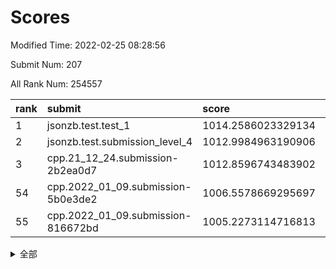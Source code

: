 # Scores

Modified Time: 2022-02-25 08:28:56

Submit Num: 207

All Rank Num: 254557

| rank |               submit               |       score        |       sigma        | pk_num |
| :--- | :--------------------------------- | :----------------- | :----------------- | :----- |
| 1    | jsonzb.test.test_1                 | 1014.2586023329134 | 0.859460837146166  | 4919   |
| 2    | jsonzb.test.submission_level_4     | 1012.9984963190906 | 0.8134499527109256 | 4919   |
| 3    | cpp.21_12_24.submission-2b2ea0d7   | 1012.8596743483902 | 0.7748511071129399 | 4919   |
| 54   | cpp.2022_01_09.submission-5b0e3de2 | 1006.5578669295697 | 0.743658872098102  | 4917   |
| 55   | cpp.2022_01_09.submission-816672bd | 1005.2273114716813 | 0.7287931203002485 | 4921   |


<details>
<summary>全部</summary>

| rank |                 submit                 |       score        |       sigma        | pk_num |
| :--- | :------------------------------------- | :----------------- | :----------------- | :----- |
| 1    | jsonzb.test.test_1                     | 1014.2586023329134 | 0.859460837146166  | 4919   |
| 2    | jsonzb.test.submission_level_4         | 1012.9984963190906 | 0.8134499527109256 | 4919   |
| 3    | cpp.21_12_24.submission-2b2ea0d7       | 1012.8596743483902 | 0.7748511071129399 | 4919   |
| 4    | gobigger.level_3.submission_level_3_20 | 1011.6630759152206 | 0.7588797729103671 | 4917   |
| 5    | gobigger.level_3.submission_level_3_24 | 1011.263038905894  | 0.7776121500869244 | 4917   |
| 6    | gobigger.level_3.submission_level_3_12 | 1011.2509740225871 | 0.773040376579562  | 4918   |
| 7    | gobigger.level_3.submission_level_3_8  | 1011.0844534173538 | 0.7627234462038534 | 4920   |
| 8    | gobigger.level_3.submission_level_3_11 | 1010.906686243745  | 0.7563573103376678 | 4925   |
| 9    | gobigger.level_3.submission_level_3_7  | 1010.8251195146835 | 0.7659933204615796 | 4917   |
| 10   | gobigger.level_3.submission_level_3_35 | 1010.7682857739255 | 0.7646777880058939 | 4925   |
| 11   | gobigger.level_3.submission_level_3_27 | 1010.7282341419395 | 0.7699708164400842 | 4922   |
| 12   | gobigger.level_3.submission_level_3_32 | 1010.6959923834087 | 0.7558585603567721 | 4917   |
| 13   | gobigger.level_3.submission_level_3_1  | 1010.6919240438995 | 0.7716120197879685 | 4919   |
| 14   | gobigger.level_3.submission_level_3_17 | 1010.6817126712906 | 0.7660618462698813 | 4919   |
| 15   | gobigger.level_3.submission_level_3_9  | 1010.6772985960331 | 0.771118357793598  | 4923   |
| 16   | gobigger.level_3.submission_level_3_38 | 1010.6330655830893 | 0.7437961863247807 | 4922   |
| 17   | gobigger.level_3.submission_level_3_0  | 1010.6166375122067 | 0.7453144318968886 | 4924   |
| 18   | gobigger.level_3.submission_level_3_47 | 1010.502862317011  | 0.762912730263903  | 4917   |
| 19   | gobigger.level_3.submission_level_3_41 | 1010.4255308927867 | 0.7502590364170604 | 4918   |
| 20   | gobigger.level_3.submission_level_3_5  | 1010.3236945804355 | 0.78539694888853   | 4917   |
| 21   | gobigger.level_3.submission_level_3_34 | 1010.1962571988938 | 0.7741552932621424 | 4921   |
| 22   | gobigger.level_3.submission_level_3_31 | 1010.1665795603607 | 0.7579650941545187 | 4914   |
| 23   | gobigger.level_3.submission_level_3_14 | 1010.1483547547815 | 0.7822654787583544 | 4918   |
| 24   | gobigger.level_3.submission_level_3_21 | 1010.1285911546352 | 0.7541979984319267 | 4918   |
| 25   | gobigger.level_3.submission_level_3_10 | 1010.1275822683358 | 0.7442851182282861 | 4917   |
| 26   | gobigger.level_3.submission_level_3_29 | 1010.1163665389179 | 0.7615473447293732 | 4921   |
| 27   | gobigger.level_3.submission_level_3_23 | 1009.9681437523342 | 0.7683485712742728 | 4919   |
| 28   | gobigger.level_3.submission_level_3_15 | 1009.8504409091572 | 0.7422634512569828 | 4915   |
| 29   | gobigger.level_3.submission_level_3_26 | 1009.8462837372155 | 0.755080450586926  | 4919   |
| 30   | gobigger.level_3.submission_level_3_30 | 1009.8194782816714 | 0.7469114202157408 | 4919   |
| 31   | gobigger.level_3.submission_level_3_46 | 1009.7516887023696 | 0.7589088839931665 | 4920   |
| 32   | gobigger.level_3.submission_level_3_40 | 1009.6935172664203 | 0.7535192668063911 | 4923   |
| 33   | gobigger.level_3.submission_level_3_45 | 1009.6853516399462 | 0.7610972887042994 | 4919   |
| 34   | gobigger.level_3.submission_level_3_3  | 1009.6560908754441 | 0.7671948228964826 | 4916   |
| 35   | gobigger.level_3.submission_level_3_28 | 1009.6539219859582 | 0.7531519376595648 | 4924   |
| 36   | gobigger.level_3.submission_level_3_2  | 1009.6457952651973 | 0.7506653840927061 | 4915   |
| 37   | gobigger.level_3.submission_level_3_16 | 1009.6272906329951 | 0.7632862254767203 | 4920   |
| 38   | gobigger.level_3.submission_level_3_39 | 1009.6018505191255 | 0.7468117674352792 | 4922   |
| 39   | gobigger.level_3.submission_level_3_37 | 1009.3817186216454 | 0.7539994403140964 | 4918   |
| 40   | gobigger.level_3.submission_level_3_44 | 1009.3611523985087 | 0.7563546547474643 | 4913   |
| 41   | gobigger.level_3.submission_level_3_49 | 1009.3512022447024 | 0.756632850909422  | 4917   |
| 42   | gobigger.level_3.submission_level_3_25 | 1009.2671800115381 | 0.7477968658398203 | 4921   |
| 43   | gobigger.level_3.submission_level_3_33 | 1009.07149537473   | 0.7624944162564231 | 4916   |
| 44   | gobigger.level_3.submission_level_3_42 | 1008.9046557352325 | 0.7456340637117249 | 4920   |
| 45   | gobigger.level_3.submission_level_3_4  | 1008.8293733750722 | 0.7325696009340581 | 4923   |
| 46   | gobigger.level_3.submission_level_3_43 | 1008.8203930469751 | 0.7246359246644741 | 4914   |
| 47   | gobigger.level_3.submission_level_3_13 | 1008.6750696602043 | 0.7317559464685803 | 4918   |
| 48   | gobigger.level_3.submission_level_3_36 | 1008.5327285880488 | 0.7521106653883196 | 4921   |
| 49   | gobigger.level_3.submission_level_3_6  | 1008.365752547276  | 0.7381451586105656 | 4915   |
| 50   | gobigger.level_3.submission_level_3_22 | 1008.2977382993147 | 0.735683229321787  | 4916   |
| 51   | gobigger.level_3.submission_level_3_19 | 1008.2526149875755 | 0.744655948734229  | 4922   |
| 52   | gobigger.level_3.submission_level_3_48 | 1008.2243494896884 | 0.7457839666207071 | 4922   |
| 53   | gobigger.level_3.submission_level_3_18 | 1008.0914298186987 | 0.746208482306555  | 4922   |
| 54   | cpp.2022_01_09.submission-5b0e3de2     | 1006.5578669295697 | 0.743658872098102  | 4917   |
| 55   | cpp.2022_01_09.submission-816672bd     | 1005.2273114716813 | 0.7287931203002485 | 4921   |
| 56   | gobigger.level_1.submission_level_1_22 | 1005.2106364743959 | 0.7300833632183455 | 4913   |
| 57   | gobigger.level_1.submission_level_1_4  | 1004.8297314508457 | 0.7170806296749874 | 4918   |
| 58   | gobigger.level_1.submission_level_1_37 | 1004.7991581668606 | 0.7302143785591032 | 4917   |
| 59   | gobigger.level_1.submission_level_1_31 | 1004.5295673556968 | 0.7191102383175801 | 4919   |
| 60   | gobigger.level_1.submission_level_1_1  | 1004.5028836313617 | 0.7235809122586472 | 4917   |
| 61   | gobigger.level_1.submission_level_1_23 | 1004.4092693563701 | 0.7115961810865805 | 4913   |
| 62   | gobigger.level_1.submission_level_1_42 | 1004.3871788709477 | 0.7256900852281584 | 4923   |
| 63   | gobigger.level_1.submission_level_1_5  | 1004.1818108229232 | 0.7164648398868686 | 4917   |
| 64   | gobigger.level_1.submission_level_1_47 | 1004.171349150292  | 0.7242601514917477 | 4920   |
| 65   | gobigger.level_1.submission_level_1_24 | 1004.1410158224455 | 0.7198796283328067 | 4921   |
| 66   | gobigger.level_1.submission_level_1_16 | 1004.0181367385659 | 0.720793889943933  | 4920   |
| 67   | gobigger.level_1.submission_level_1_9  | 1004.0097706346743 | 0.7235138634895022 | 4921   |
| 68   | gobigger.level_1.submission_level_1_13 | 1003.9998132437833 | 0.7189749896410988 | 4918   |
| 69   | gobigger.level_1.submission_level_1_27 | 1003.9593578333479 | 0.7205878413017078 | 4915   |
| 70   | gobigger.level_1.submission_level_1_0  | 1003.941909910768  | 0.7264013096135559 | 4917   |
| 71   | gobigger.level_1.submission_level_1_10 | 1003.8976023901175 | 0.7157581700409195 | 4923   |
| 72   | gobigger.level_1.submission_level_1_2  | 1003.7919531349612 | 0.7217665876075804 | 4922   |
| 73   | gobigger.level_1.submission_level_1_12 | 1003.7405871544568 | 0.7190636479043976 | 4922   |
| 74   | gobigger.level_1.submission_level_1_25 | 1003.6924439019476 | 0.7253549120474566 | 4917   |
| 75   | gobigger.level_1.submission_level_1_46 | 1003.6887581796478 | 0.7280734617488547 | 4917   |
| 76   | gobigger.level_1.submission_level_1_32 | 1003.6465331592939 | 0.7231098480540212 | 4921   |
| 77   | gobigger.level_1.submission_level_1_28 | 1003.6460297245382 | 0.7134310942910709 | 4915   |
| 78   | gobigger.level_1.submission_level_1_39 | 1003.5189330358133 | 0.7127897154002526 | 4919   |
| 79   | gobigger.level_1.submission_level_1_14 | 1003.5039250859911 | 0.7214452260692602 | 4919   |
| 80   | gobigger.level_1.submission_level_1_3  | 1003.3775727589882 | 0.7094900856416421 | 4922   |
| 81   | gobigger.level_1.submission_level_1_38 | 1003.3703975505167 | 0.7134549121497749 | 4917   |
| 82   | gobigger.level_1.submission_level_1_44 | 1003.3586989162432 | 0.7201534769040091 | 4918   |
| 83   | gobigger.level_1.submission_level_1_30 | 1003.2693707726727 | 0.7114431317293045 | 4917   |
| 84   | gobigger.level_1.submission_level_1_35 | 1003.2654396572373 | 0.7145688894215928 | 4917   |
| 85   | gobigger.level_1.submission_level_1_41 | 1003.2221569015417 | 0.7196146484738132 | 4918   |
| 86   | gobigger.level_1.submission_level_1_36 | 1003.1206751354033 | 0.7180405664362544 | 4911   |
| 87   | gobigger.level_1.submission_level_1_29 | 1003.0799699107004 | 0.7171035518193947 | 4911   |
| 88   | gobigger.level_1.submission_level_1_26 | 1003.0487944644086 | 0.7060233147561481 | 4914   |
| 89   | gobigger.level_1.submission_level_1_34 | 1003.030726558004  | 0.7129627816583202 | 4921   |
| 90   | gobigger.level_1.submission_level_1_17 | 1002.9727514636851 | 0.7160395572226153 | 4918   |
| 91   | gobigger.level_1.submission_level_1_18 | 1002.971004309674  | 0.7222889571996024 | 4919   |
| 92   | gobigger.level_1.submission_level_1_7  | 1002.9122164317359 | 0.7116044630092547 | 4921   |
| 93   | gobigger.level_1.submission_level_1_49 | 1002.8538952750956 | 0.728095934060798  | 4923   |
| 94   | gobigger.level_1.submission_level_1_48 | 1002.7862453684883 | 0.7178054388443635 | 4914   |
| 95   | gobigger.level_1.submission_level_1_43 | 1002.7557043774451 | 0.7263763172189202 | 4917   |
| 96   | gobigger.level_1.submission_level_1_40 | 1002.7353153559038 | 0.7205684851884808 | 4922   |
| 97   | gobigger.level_1.submission_level_1_45 | 1002.7295420185548 | 0.715407654062309  | 4920   |
| 98   | gobigger.level_1.submission_level_1_15 | 1002.6885149428343 | 0.7087192585053179 | 4918   |
| 99   | gobigger.level_1.submission_level_1_11 | 1002.5552069830733 | 0.7150181406516553 | 4921   |
| 100  | gobigger.level_1.submission_level_1_6  | 1002.4873517244563 | 0.71340078311254   | 4920   |
| 101  | gobigger.level_1.submission_level_1_19 | 1002.4147426915704 | 0.7099044580735221 | 4918   |
| 102  | gobigger.level_1.submission_level_1_33 | 1002.1653142109026 | 0.7047949892412197 | 4919   |
| 103  | gobigger.level_1.submission_level_1_8  | 1001.8648672292658 | 0.7214216809109276 | 4919   |
| 104  | gobigger.level_1.submission_level_1_21 | 1001.746291669905  | 0.7188665991125665 | 4925   |
| 105  | gobigger.level_1.submission_level_1_20 | 1001.6610817838117 | 0.709265927813445  | 4918   |
| 106  | gobigger.random.submission_random_2    | 997.7736596367923  | 0.7071189053897379 | 4918   |
| 107  | gobigger.random.submission_random_14   | 997.1256224622791  | 0.7015070770904571 | 4924   |
| 108  | gobigger.random.submission_random_39   | 997.0935743595926  | 0.7192416825217339 | 4921   |
| 109  | gobigger.random.submission_random_47   | 997.0275296474035  | 0.6947824473418585 | 4921   |
| 110  | gobigger.random.submission_random_3    | 996.9958841007409  | 0.7063674520533383 | 4921   |
| 111  | gobigger.random.submission_random_32   | 996.8951124444355  | 0.7022605713892205 | 4921   |
| 112  | gobigger.random.submission_random_30   | 996.8857187796252  | 0.6986436512199912 | 4921   |
| 113  | gobigger.random.submission_random_42   | 996.8119559294751  | 0.7106208750258242 | 4918   |
| 114  | gobigger.random.submission_random_4    | 996.5695550121231  | 0.7098962528897367 | 4917   |
| 115  | gobigger.random.submission_random_20   | 996.4844762139685  | 0.704496376151078  | 4916   |
| 116  | gobigger.random.submission_random_25   | 996.4553830271514  | 0.7094712769425074 | 4915   |
| 117  | gobigger.random.submission_random_45   | 996.4249851831523  | 0.7099622368739157 | 4918   |
| 118  | gobigger.random.submission_random_17   | 996.4038571449959  | 0.7111104974435809 | 4921   |
| 119  | gobigger.random.submission_random_10   | 996.215237759028   | 0.7072996097735339 | 4925   |
| 120  | gobigger.random.submission_random_23   | 996.1846790757613  | 0.7232233291286675 | 4923   |
| 121  | gobigger.random.submission_random_37   | 996.1652742483599  | 0.7111698143437254 | 4923   |
| 122  | gobigger.random.submission_random_21   | 996.1139187187339  | 0.7040989259236284 | 4919   |
| 123  | gobigger.random.submission_random_19   | 996.1110436241204  | 0.7332822467495572 | 4915   |
| 124  | gobigger.random.submission_random_49   | 996.0932262727009  | 0.7152034654632727 | 4915   |
| 125  | gobigger.random.submission_random_43   | 996.0899678483169  | 0.7053564088881348 | 4921   |
| 126  | gobigger.random.submission_random_34   | 996.0219624795473  | 0.7159537687499429 | 4918   |
| 127  | gobigger.random.submission_random_18   | 995.958985606616   | 0.7120324015913634 | 4921   |
| 128  | gobigger.random.submission_random_22   | 995.9410992915255  | 0.7013859482933428 | 4916   |
| 129  | gobigger.random.submission_random_15   | 995.9284483089167  | 0.7129863235691107 | 4917   |
| 130  | gobigger.random.submission_random_7    | 995.9018916174273  | 0.7203304711969479 | 4917   |
| 131  | gobigger.random.submission_random_16   | 995.8719725413595  | 0.7089995337604584 | 4912   |
| 132  | gobigger.random.submission_random_44   | 995.8685650225632  | 0.7271302863872621 | 4922   |
| 133  | gobigger.random.submission_random_35   | 995.847899619728   | 0.7150308664486821 | 4920   |
| 134  | gobigger.random.submission_random_11   | 995.8399628587835  | 0.7131892501719926 | 4915   |
| 135  | gobigger.random.submission_random_8    | 995.7933127301658  | 0.7084822533621021 | 4918   |
| 136  | gobigger.random.submission_random_1    | 995.7911731172671  | 0.7007259412498448 | 4919   |
| 137  | gobigger.random.submission_random_5    | 995.7778414093818  | 0.7093764165643707 | 4919   |
| 138  | gobigger.random.submission_random_40   | 995.7481755530912  | 0.7040518769232368 | 4919   |
| 139  | gobigger.random.submission_random_13   | 995.7312278478297  | 0.7235138843617596 | 4920   |
| 140  | gobigger.random.submission_random_33   | 995.6582650460608  | 0.7140939390563908 | 4920   |
| 141  | gobigger.random.submission_random_26   | 995.6263162449203  | 0.7033122642385373 | 4920   |
| 142  | gobigger.random.submission_random_9    | 995.4691688049628  | 0.6928675808266569 | 4918   |
| 143  | gobigger.random.submission_random_24   | 995.4571082554116  | 0.7227295764090913 | 4919   |
| 144  | gobigger.random.submission_random_6    | 995.3986139745324  | 0.7215517535463913 | 4921   |
| 145  | gobigger.random.submission_random_38   | 995.3472971378782  | 0.7241927562590177 | 4918   |
| 146  | gobigger.random.submission_random_41   | 995.3286180873105  | 0.7128561836923235 | 4921   |
| 147  | gobigger.random.submission_random_12   | 995.2101281721514  | 0.7184890439736604 | 4919   |
| 148  | gobigger.random.submission_random_0    | 995.2054091169009  | 0.7200279898071514 | 4923   |
| 149  | gobigger.random.submission_random_46   | 995.1927450142002  | 0.7105991089735788 | 4921   |
| 150  | gobigger.random.submission_random_29   | 995.12531191344    | 0.7035924903974763 | 4918   |
| 151  | gobigger.random.submission_random_27   | 995.1172990389127  | 0.7181911905947967 | 4924   |
| 152  | gobigger.random.submission_random_36   | 995.0417059564387  | 0.7270846051720167 | 4919   |
| 153  | gobigger.random.submission_random_48   | 994.8718396981694  | 0.7126972207173974 | 4919   |
| 154  | gobigger.random.submission_random_28   | 994.7268797004448  | 0.7100451798610561 | 4915   |
| 155  | gobigger.random.submission_random_31   | 994.5156254039283  | 0.7154227596048286 | 4915   |
| 156  | gobigger.level_2.submission_level_2_22 | 993.6678127025073  | 0.7267173384108433 | 4923   |
| 157  | gobigger.level_2.submission_level_2_36 | 993.3328660288603  | 0.7422319440080325 | 4922   |
| 158  | gobigger.level_2.submission_level_2_48 | 993.2784032196229  | 0.7430773364288482 | 4921   |
| 159  | gobigger.level_2.submission_level_2_4  | 993.2718595773415  | 0.7399743385672133 | 4920   |
| 160  | gobigger.level_2.submission_level_2_1  | 993.20808977356    | 0.7326138615043567 | 4920   |
| 161  | gobigger.level_2.submission_level_2_0  | 993.1223699693156  | 0.7372426696152147 | 4920   |
| 162  | gobigger.level_2.submission_level_2_2  | 992.9879842747716  | 0.7313714064797426 | 4923   |
| 163  | gobigger.level_2.submission_level_2_37 | 992.97897610105    | 0.7260783807951606 | 4919   |
| 164  | gobigger.level_2.submission_level_2_6  | 992.7916912926758  | 0.7458731467116428 | 4916   |
| 165  | gobigger.level_2.submission_level_2_28 | 992.7727195517264  | 0.7383982900571306 | 4920   |
| 166  | gobigger.level_2.submission_level_2_24 | 992.6928930953463  | 0.7591778598929564 | 4922   |
| 167  | gobigger.level_2.submission_level_2_10 | 992.689432998761   | 0.75998355357411   | 4917   |
| 168  | gobigger.level_2.submission_level_2_9  | 992.5221588105526  | 0.7337771913555049 | 4916   |
| 169  | gobigger.level_2.submission_level_2_7  | 992.4734363803376  | 0.7531029035435071 | 4924   |
| 170  | gobigger.level_2.submission_level_2_41 | 992.4623693583098  | 0.7435866840095582 | 4912   |
| 171  | gobigger.level_2.submission_level_2_23 | 992.4038060873452  | 0.7446914726228555 | 4914   |
| 172  | gobigger.level_2.submission_level_2_12 | 992.3976406041447  | 0.72765833935836   | 4917   |
| 173  | gobigger.level_2.submission_level_2_18 | 992.3867400776461  | 0.7565739928863745 | 4922   |
| 174  | gobigger.level_2.submission_level_2_5  | 992.3736444696733  | 0.7446596490816048 | 4919   |
| 175  | gobigger.level_2.submission_level_2_13 | 992.3572287701264  | 0.7453388135449445 | 4918   |
| 176  | gobigger.level_2.submission_level_2_42 | 992.2749219019574  | 0.7579247632942244 | 4919   |
| 177  | gobigger.level_2.submission_level_2_11 | 992.2065262521219  | 0.7404486106844043 | 4919   |
| 178  | gobigger.level_2.submission_level_2_49 | 992.1186100409011  | 0.7271089534123135 | 4914   |
| 179  | gobigger.level_2.submission_level_2_20 | 992.0470137495735  | 0.7430904360553929 | 4919   |
| 180  | gobigger.level_2.submission_level_2_34 | 992.039749839283   | 0.7370948883714276 | 4924   |
| 181  | gobigger.level_2.submission_level_2_46 | 992.0269764232133  | 0.7687390127965403 | 4924   |
| 182  | gobigger.level_2.submission_level_2_8  | 992.0153322274164  | 0.7550077764406306 | 4916   |
| 183  | gobigger.level_2.submission_level_2_27 | 991.9681162010377  | 0.7493811189535191 | 4921   |
| 184  | gobigger.level_2.submission_level_2_45 | 991.9677347361078  | 0.7353953510759318 | 4916   |
| 185  | gobigger.level_2.submission_level_2_47 | 991.9493636547351  | 0.744558360278719  | 4917   |
| 186  | gobigger.level_2.submission_level_2_33 | 991.9444211295537  | 0.7583426690253217 | 4918   |
| 187  | gobigger.level_2.submission_level_2_25 | 991.7966469070811  | 0.7492288108233118 | 4921   |
| 188  | gobigger.level_2.submission_level_2_39 | 991.6909230238277  | 0.7391706692892911 | 4917   |
| 189  | gobigger.level_2.submission_level_2_35 | 991.6694096459595  | 0.7595249800210226 | 4920   |
| 190  | gobigger.level_2.submission_level_2_40 | 991.655355613353   | 0.7420643392182407 | 4920   |
| 191  | gobigger.level_2.submission_level_2_43 | 991.5806806904369  | 0.7617037368844144 | 4916   |
| 192  | gobigger.level_2.submission_level_2_14 | 991.4346722327624  | 0.7429815948281336 | 4925   |
| 193  | gobigger.level_2.submission_level_2_38 | 991.428022465264   | 0.7569941545264844 | 4915   |
| 194  | gobigger.level_2.submission_level_2_16 | 991.4216513039602  | 0.7538716250434344 | 4920   |
| 195  | gobigger.level_2.submission_level_2_15 | 991.2706413215485  | 0.7420278408048161 | 4922   |
| 196  | gobigger.level_2.submission_level_2_26 | 991.2193268362043  | 0.7452934872810953 | 4921   |
| 197  | gobigger.level_2.submission_level_2_21 | 991.1709890197317  | 0.7521990099239015 | 4915   |
| 198  | gobigger.level_2.submission_level_2_3  | 991.1613765750553  | 0.7350004236009465 | 4922   |
| 199  | gobigger.level_2.submission_level_2_30 | 990.9494554565138  | 0.7628517750875079 | 4921   |
| 200  | gobigger.level_2.submission_level_2_31 | 990.9189310185516  | 0.751285817178773  | 4923   |
| 201  | gobigger.level_2.submission_level_2_32 | 990.8243069915438  | 0.7580773024936377 | 4920   |
| 202  | gobigger.level_2.submission_level_2_19 | 990.8026356987435  | 0.7464259418121948 | 4915   |
| 203  | gobigger.level_2.submission_level_2_44 | 990.7930332893667  | 0.7473063520926493 | 4918   |
| 204  | gobigger.level_2.submission_level_2_17 | 990.4340922700079  | 0.7827118735851165 | 4917   |
| 205  | gobigger.level_2.submission_level_2_29 | 990.2367741853911  | 0.7596034341865578 | 4921   |
| 206  | gobigger.none.submission_none_1        | 976.6419831791418  | 1.4573352490247016 | 4920   |
| 207  | gobigger.none.submission_none_0        | 975.3298216893883  | 1.5642182530302466 | 4922   |

</details>